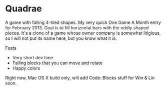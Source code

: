 Quadrae
=======

A game with falling 4-tiled shapes. My very quick One Game A Month entry for February 2013.
Goal is to fill horizontal bars with the oddly shaped pieces. It's a clone of a game whose owner company
is somewhat litigious, so I will not put its name here, but you know what it is.

Feats
- Very short dev time
- Falling blocks that you can move and rotate
- Happy colors

Right now, Mac OS X build only, will add Code::Blocks stuff for Win & Lin soon.

